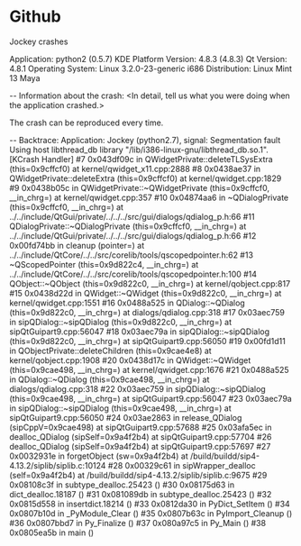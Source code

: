 Github
======

Jockey crashes

Application: python2 (0.5.7)
KDE Platform Version: 4.8.3 (4.8.3)
Qt Version: 4.8.1
Operating System: Linux 3.2.0-23-generic i686
Distribution: Linux Mint 13 Maya

-- Information about the crash:
<In detail, tell us what you were doing  when the application crashed.>

The crash can be reproduced every time.

-- Backtrace:
Application: Jockey (python2.7), signal: Segmentation fault
Using host libthread_db library "/lib/i386-linux-gnu/libthread_db.so.1".
[KCrash Handler]
#7  0x043df09c in QWidgetPrivate::deleteTLSysExtra (this=0x9cffcf0) at kernel/qwidget_x11.cpp:2888
#8  0x0438ae37 in QWidgetPrivate::deleteExtra (this=0x9cffcf0) at kernel/qwidget.cpp:1829
#9  0x0438b05c in QWidgetPrivate::~QWidgetPrivate (this=0x9cffcf0, __in_chrg=<optimized out>) at kernel/qwidget.cpp:357
#10 0x04874aa6 in ~QDialogPrivate (this=0x9cffcf0, __in_chrg=<optimized out>) at ../../include/QtGui/private/../../../src/gui/dialogs/qdialog_p.h:66
#11 QDialogPrivate::~QDialogPrivate (this=0x9cffcf0, __in_chrg=<optimized out>) at ../../include/QtGui/private/../../../src/gui/dialogs/qdialog_p.h:66
#12 0x00fd74bb in cleanup (pointer=<optimized out>) at ../../include/QtCore/../../src/corelib/tools/qscopedpointer.h:62
#13 ~QScopedPointer (this=0x9d822c4, __in_chrg=<optimized out>) at ../../include/QtCore/../../src/corelib/tools/qscopedpointer.h:100
#14 QObject::~QObject (this=0x9d822c0, __in_chrg=<optimized out>) at kernel/qobject.cpp:817
#15 0x0438d22d in QWidget::~QWidget (this=0x9d822c0, __in_chrg=<optimized out>) at kernel/qwidget.cpp:1551
#16 0x0488a525 in QDialog::~QDialog (this=0x9d822c0, __in_chrg=<optimized out>) at dialogs/qdialog.cpp:318
#17 0x03aec759 in sipQDialog::~sipQDialog (this=0x9d822c0, __in_chrg=<optimized out>) at sipQtGuipart9.cpp:56047
#18 0x03aec79a in sipQDialog::~sipQDialog (this=0x9d822c0, __in_chrg=<optimized out>) at sipQtGuipart9.cpp:56050
#19 0x00fd1d11 in QObjectPrivate::deleteChildren (this=0x9cae4e8) at kernel/qobject.cpp:1908
#20 0x0438d17c in QWidget::~QWidget (this=0x9cae498, __in_chrg=<optimized out>) at kernel/qwidget.cpp:1676
#21 0x0488a525 in QDialog::~QDialog (this=0x9cae498, __in_chrg=<optimized out>) at dialogs/qdialog.cpp:318
#22 0x03aec759 in sipQDialog::~sipQDialog (this=0x9cae498, __in_chrg=<optimized out>) at sipQtGuipart9.cpp:56047
#23 0x03aec79a in sipQDialog::~sipQDialog (this=0x9cae498, __in_chrg=<optimized out>) at sipQtGuipart9.cpp:56050
#24 0x03ae2863 in release_QDialog (sipCppV=0x9cae498) at sipQtGuipart9.cpp:57688
#25 0x03afa5ec in dealloc_QDialog (sipSelf=0x9a4f2b4) at sipQtGuipart9.cpp:57704
#26 dealloc_QDialog (sipSelf=0x9a4f2b4) at sipQtGuipart9.cpp:57697
#27 0x0032931e in forgetObject (sw=0x9a4f2b4) at /build/buildd/sip4-4.13.2/siplib/siplib.c:10124
#28 0x00329c61 in sipWrapper_dealloc (self=0x9a4f2b4) at /build/buildd/sip4-4.13.2/siplib/siplib.c:9675
#29 0x08108c3f in subtype_dealloc.25423 ()
#30 0x08175d63 in dict_dealloc.18187 ()
#31 0x081089db in subtype_dealloc.25423 ()
#32 0x0815d558 in insertdict.18214 ()
#33 0x0812da30 in PyDict_SetItem ()
#34 0x0807b10d in _PyModule_Clear ()
#35 0x0807b63c in PyImport_Cleanup ()
#36 0x0807bbd7 in Py_Finalize ()
#37 0x080a97c5 in Py_Main ()
#38 0x0805ea5b in main ()
